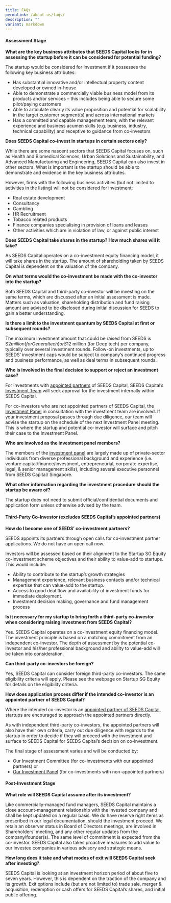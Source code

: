 ```yaml
---
title: FAQs
permalink: /about-us/faqs/
description: ""
variant: markdown
---
```

<h4><b>Assessment Stage</b></h4>

**What are the key business attributes that SEEDS Capital looks for in assessing the startup before it can be considered for potential funding?**

The startup would be considered for investment if it possesses the following key business attributes:

* Has substantial innovative and/or intellectual property content developed or owned in-house
* Able to demonstrate a commercially viable business model from its products and/or services – this includes being able to secure some pilot/paying customers
* Able to articulate clearly its value proposition and potential for scalability in the target customer segment(s) and across international markets
* Has a committed and capable management team, with the relevant experience and business acumen skills (e.g. business, industry, technical capability) and receptive to guidance from&nbsp;co-investors


**Does SEEDS Capital co-invest in startups in certain sectors only?**

While there are some nascent sectors that SEEDS Capital focuses on, such as Health and Biomedical Sciences, Urban Solutions and Sustainability, and Advanced Manufacturing and Engineering, SEEDS Capital can also invest in other sectors. What is important is the startup should be able to demonstrate and evidence in the key business attributes.

However, firms with the following business activities (but not limited to activities in the listing) will not be considered for investment:

* Real estate development
* Consultancy
* Gambling
* HR Recruitment
* Tobacco related products
* Finance companies specialising in provision of loans and leases
* Other activities which are in violation of law, or against public interest

**Does SEEDS Capital take shares in the startup? How much shares will it take?**

As SEEDS Capital operates on a co-investment equity financing model, it will take shares in the startup. The amount of shareholding taken by SEEDS Capital is dependent on the valuation of the company.


**On what terms would the co-investment be made with the co-investor into the startup?**

Both SEEDS Capital and third-party co-investor will be investing on the same terms, which are discussed after an initial assessment is made. Matters such as valuation, shareholding distribution and fund raising amount are advised to be disclosed during initial discussion for SEEDS to gain a better understanding.

**Is there a limit to the investment quantum by SEEDS Capital at first or subsequent rounds?**

The maximum investment amount that could be raised from SEEDS is S$2 million (for General tech) or S$12 million (for Deep tech) per company, typically over several investment rounds. Follow-on investments, up to SEEDS’ investment caps would be subject to company’s continued progress and business performance, as well as deal terms in subsequent rounds. 

**Who is involved in the final decision to support or reject an investment case?**

For investments with [appointed partners](/for-startups/co-investment-partners/all-partners/) of SEEDS Capital, SEEDS Capital’s [Investment Team](/about-us/investment-team/) will seek approval for the investment internally within SEEDS Capital.

For co-investors who are not appointed partners of SEEDS Capital, the [Investment Panel](/about-us/investment-panel/) in consultation with the investment team are involved. If your investment proposal passes through due diligence, our team will advise the startup on the schedule of the next Investment Panel meeting. This is where the startup and potential co-investor will surface and pitch their case to the Investment Panel.

**Who are involved as the investment panel members?**

The members of the [investment panel](/about-us/investment-panel/) are largely made up of private-sector individuals from diverse professional background and experience (i.e. venture capital/finance/investment, entrepreneurial, corporate expertise, legal, &amp; senior management skills), including several executive personnel from SEEDS Capital/ Singapore.

**What other information regarding the investment procedure should the startup be aware of?**

The startup does not need to submit official/confidential documents and application form unless otherwise advised by the team.

<h4><b>Third-Party Co-Investor (excludes SEEDS Capital’s appointed partners)</b></h4>

**How do I become one of SEEDS’ co-investment partners?**

SEEDS appoints its partners through open calls for co-investment partner applications. We do not have an open call now.

Investors will be assessed based on their alignment to the Startup SG Equity co-investment scheme objectives and their ability to value-add to startups. This would include:

*   Ability to contribute to the startup’s growth strategies
*   Management experience, relevant business contacts and/or technical expertise that can value-add to the startup.
*   Access to good deal flow and availability of investment funds for immediate deployment.
*   Investment decision making, governance and fund management process

**Is it necessary for my startup to bring forth a third-party co-investor when considering raising investment from SEEDS Capital?**

Yes. SEEDS Capital operates on a co-investment equity financing model. The investment principle is based on a matching commitment from an independent co-investor. The depth of assessment by the potential co-investor and his/her professional background and ability to value-add will be taken into consideration.

**Can third-party co-investors be foreign?**

Yes, SEEDS Capital can consider foreign third-party co-investors. The same eligibility criteria will apply. Please see the webpage on Startup SG Equity for details on the eligibility criteria.

**How does application process differ if the intended co-investor is an appointed partner of SEEDS Capital?**

Where the intended co-investor is an [appointed partner of SEEDS Capital](/for-startups/co-investment-partners/all-partners/), startups are encouraged to approach the appointed partners directly.

As with independent third-party co-investors, the appointed partners will also have their own criteria, carry out due diligence with regards to the startup in order to decide if they will proceed with the investment and surface to SEEDS Capital for SEEDS Capital’s decision on co-investment.

The final stage of assessment varies and will be conducted by:

*   Our Investment Committee (for co-investments with our appointed partners) or
*   [Our Investment Panel](/about-us/investment-panel/)&nbsp;(for co-investments with non-appointed partners)

<h4><b>Post-Investment Stage</b></h4>

**What role will SEEDS Capital assume after its investment?**

Like commercially-managed fund managers, SEEDS Capital maintains a close account-management relationship with the invested company and shall be kept updated on a regular basis. We do have reserve right items as prescribed in our legal documentation, should the investment proceed. We retain an observer status in Board of Directors meetings, are involved in Shareholders’ meeting, and any other regular updates from the company/founder(s). The same level of commitment is expected from the co-investor. SEEDS Capital also takes proactive measures to add value to our investee companies in various advisory and strategic means.


**How long does it take and what modes of exit will SEEDS Capital seek after investing?**

SEEDS Capital is looking at an investment horizon period of about five to seven years. However, this is dependent on the traction of the company and its growth. Exit options include (but are not limited to) trade sale, merger &amp; acquisition, redemption or cash offers for SEEDS Capital’s shares, and initial public offering.